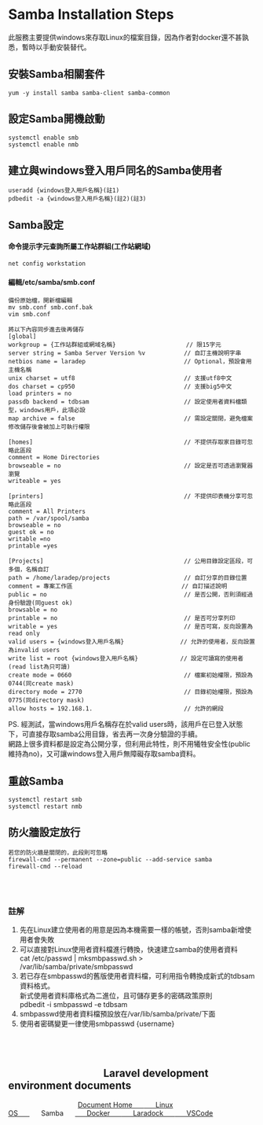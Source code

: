 # Samba Installation Steps
此服務主要提供windows來存取Linux的檔案目錄，因為作者對docker還不甚孰悉，暫時以手動安裝替代。<br/>

## 安裝Samba相關套件
```
yum -y install samba samba-client samba-common
```

## 設定Samba開機啟動
```
systemctl enable smb
systemctl enable nmb
```

## 建立與windows登入用戶同名的Samba使用者
```
useradd {windows登入用戶名稱}(註1)
pdbedit -a {windows登入用戶名稱}(註2)(註3)
```

## Samba設定
#### 命令提示字元查詢所屬工作站群組(工作站網域)
```
net config workstation
```
#### 編輯/etc/samba/smb.conf
```
備份原始檔，開新檔編輯
mv smb.conf smb.conf.bak
vim smb.conf

將以下內容同步進去後再儲存
[global]
workgroup = {工作站群組或網域名稱}                    // 限15字元
server string = Samba Server Version %v           // 自訂主機說明字串
netbios name = laradep                            // Optional，預設會用主機名稱
unix charset = utf8                               // 支援utf8中文
dos charset = cp950                               // 支援big5中文
load printers = no
passdb backend = tdbsam                           // 設定使用者資料檔類型，windows用戶，此項必設
map archive = false                               // 需設定關閉，避免檔案修改儲存後會被加上可執行權限

[homes]                                           // 不提供存取家目錄可忽略此區段
comment = Home Directories
browseable = no                                   // 設定是否可透過瀏覽器瀏覽
writeable = yes

[printers]                                        // 不提供印表機分享可忽略此區段
comment = All Printers
path = /var/spool/samba
browseable = no
guest ok = no
writable =no
printable =yes

[Projects]                                        // 公用目錄設定區段，可多個，名稱自訂
path = /home/laradep/projects                     // 自訂分享的目錄位置
comment = 專案工作區                               // 自訂描述說明
public = no                                       // 是否公開，否則須經過身份驗證(同guest ok)
browsable = no
printable = no                                    // 是否可分享列印
writable = yes                                    // 是否可寫，反向設置為read only
valid users = {windows登入用戶名稱}                // 允許的使用者，反向設置為invalid users
write list = root {windows登入用戶名稱}            // 設定可讀寫的使用者(read list為只可讀)
create mode = 0660                                // 檔案初始權限，預設為0744(同create mask)
directory mode = 2770                             // 目錄初始權限，預設為0775(同directory mask)
allow hosts = 192.168.1.                          // 允許的網段
```
PS. 經測試，當windows用戶名稱存在於valid users時，該用戶在已登入狀態下，可直接存取samba公用目錄，省去再一次身分驗證的手續。<br/>網路上很多資料都是設定為公開分享，但利用此特性，則不用犧牲安全性(public維持為no)，又可讓windows登入用戶無障礙存取samba資料。

## 重啟Samba
```
systemctl restart smb
systemctl restart nmb
```

## 防火牆設定放行
```
若您的防火牆是關閉的，此段則可忽略
firewall-cmd --permanent --zone=public --add-service samba
firewall-cmd --reload
```

<br/><br/>
### 註解
1. 先在Linux建立使用者的用意是因為本機需要一樣的帳號，否則samba新增使用者會失敗
2. 可以直接對Linux使用者資料檔進行轉換，快速建立samba的使用者資料<br/>
    cat /etc/passwd | mksmbpasswd.sh > /var/lib/samba/private/smbpasswd
3. 若已存在smbpasswd的舊版使用者資料檔，可利用指令轉換成新式的tdbsam資料格式。<br/>
    新式使用者資料庫格式為二進位，且可儲存更多的密碼政策原則<br/>
    pdbedit -i smbpasswd -e tdbsam
4. smbpasswd使用者資料檔預設放在/var/lib/samba/private/下面
5. 使用者密碼變更一律使用smbpasswd {username}



<br/><br/>
&nbsp;&nbsp;&nbsp;&nbsp;&nbsp;&nbsp; &nbsp;&nbsp;&nbsp;&nbsp;&nbsp;&nbsp;&nbsp;&nbsp;&nbsp;&nbsp;&nbsp;&nbsp;&nbsp;&nbsp;&nbsp;&nbsp;&nbsp;&nbsp;&nbsp;&nbsp;&nbsp;&nbsp;&nbsp;&nbsp;&nbsp;&nbsp;&nbsp;&nbsp;&nbsp;&nbsp;&nbsp;&nbsp;Laravel development environment documents
------
&nbsp;&nbsp;&nbsp;&nbsp;&nbsp;&nbsp;&nbsp;&nbsp;&nbsp;&nbsp;&nbsp;&nbsp;&nbsp;&nbsp;&nbsp;&nbsp;&nbsp;&nbsp;&nbsp;&nbsp;&nbsp;&nbsp;&nbsp;&nbsp;&nbsp;&nbsp;&nbsp;&nbsp;&nbsp;&nbsp;&nbsp;&nbsp;&nbsp;&nbsp;&nbsp;&nbsp;[Document Home&nbsp;&nbsp;&nbsp;&nbsp;&nbsp;&nbsp;](https://github.com/Internaltide/Laradep/blob/master/README.md)[&nbsp;&nbsp;&nbsp;&nbsp;&nbsp;&nbsp;Linux OS&nbsp;&nbsp;&nbsp;&nbsp;&nbsp;&nbsp;](https://github.com/Internaltide/Laradep/blob/master/documents/Linux%20OS.md)&nbsp;&nbsp;&nbsp;&nbsp;&nbsp;&nbsp;Samba&nbsp;&nbsp;&nbsp;&nbsp;&nbsp;&nbsp;[&nbsp;&nbsp;&nbsp;&nbsp;&nbsp;&nbsp;Docker&nbsp;&nbsp;&nbsp;&nbsp;&nbsp;&nbsp;](https://github.com/Internaltide/Laradep/blob/master/documents/Docker.md)[&nbsp;&nbsp;&nbsp;&nbsp;&nbsp;&nbsp;Laradock&nbsp;&nbsp;&nbsp;&nbsp;&nbsp;&nbsp;](https://github.com/Internaltide/Laradep/blob/master/documents/Laradock.md)[&nbsp;&nbsp;&nbsp;&nbsp;&nbsp;&nbsp;VSCode](https://github.com/Internaltide/Laradep/blob/master/documents/VSCode.md)
